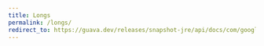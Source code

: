 ```yaml
---
title: Longs
permalink: /longs/
redirect_to: https://guava.dev/releases/snapshot-jre/api/docs/com/google/common/primitives/Longs.html
---
```

